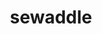 ---
id: 540
title: sewaddle
types: [bug,grass]
image: https://raw.githubusercontent.com/PokeAPI/sprites/master/sprites/pokemon/540.png
---